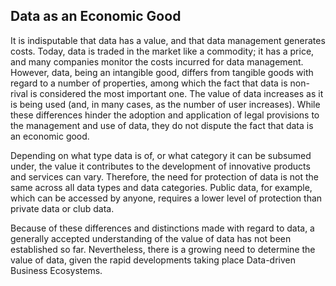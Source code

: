 ## Data as an Economic Good ##

It is indisputable that data has a value, and that data management
generates costs. Today, data is traded in the market like a commodity;
it has a price, and many companies monitor the costs incurred for data
management. However, data, being an intangible good, differs from
tangible goods with regard to a number of properties, among which the
fact that data is non-rival is considered the most important one. The
value of data increases as it is being used (and, in many cases, as the
number of user increases). While these differences hinder the adoption
and application of legal provisions to the management and use of data,
they do not dispute the fact that data is an economic good.

Depending on what type data is of, or what category it can be subsumed
under, the value it contributes to the development of innovative
products and services can vary. Therefore, the need for protection of
data is not the same across all data types and data categories. Public
data, for example, which can be accessed by anyone, requires a lower
level of protection than private data or club data.

Because of these differences and distinctions made with regard to data,
a generally accepted understanding of the value of data has not been
established so far. Nevertheless, there is a growing need to determine
the value of data, given the rapid developments taking place Data-driven 
Business Ecosystems.
